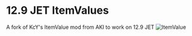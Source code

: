 # 12.9 JET ItemValues
 A fork of KcY's ItemValue mod from AKI to work on 12.9 JET
![ItemValue](https://user-images.githubusercontent.com/33133912/182139699-d25f1b0f-1a22-4a45-8859-f13cbcc77448.png)
